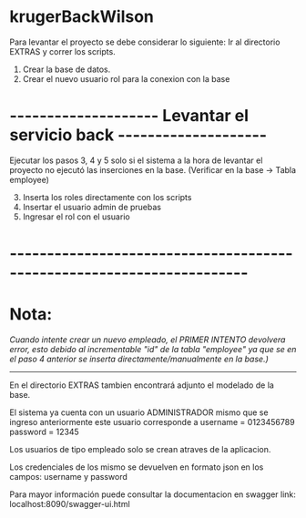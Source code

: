 # krugerBackWilson

Para levantar el proyecto se debe considerar lo siguiente:
Ir al directorio EXTRAS y correr los scripts.
1. Crear la base de datos.
2. Crear el nuevo usuario rol para la conexion con la base 

# -------------------- Levantar el servicio back --------------------

Ejecutar los pasos 3, 4 y 5 solo si el sistema a la hora de levantar el proyecto no ejecutó las inserciones en la base.
(Verificar en la base -> Tabla employee)

3. Inserta los roles directamente con los scripts
4. Insertar el usuario admin de pruebas 
5. Ingresar el rol con el usuario

# ----------------------------------------------------------------------

# Nota: 
*Cuando intente crear un nuevo empleado, el PRIMER INTENTO devolvera error, esto debido al incrementable "id" de la tabla "employee" ya que se en el paso 4 anterior se inserta directamente/manualmente en la base.)*

----------------------------------------------------------------------

En el directorio EXTRAS tambien encontrará adjunto el modelado de la base.

El sistema ya cuenta con un usuario ADMINISTRADOR mismo que se ingreso anteriormente este usuario corresponde a
username = 0123456789 
password = 12345

Los usuarios de tipo empleado solo se crean atraves de la aplicacion.

Los credenciales de los mismo se devuelven en formato json en los campos:
username y password

Para mayor información puede consultar la documentacion en swagger
link: localhost:8090/swagger-ui.html
